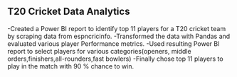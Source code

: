 ## T20 Cricket Data Analytics

-Created a Power BI report to identify top 11 players for a T20 cricket team by scraping data from espncricinfo.
-Transformed the data with Pandas and evaluated various player Performance metrics.
-Used resulting Power BI report to select players for various categories(openers, middle orders,finishers,all-rounders,fast bowlers)
-Finally chose top 11 players to play in the match with 90 % chance to win.
